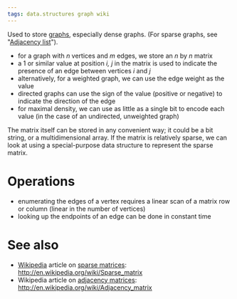 ```yaml
---
tags: data.structures graph wiki
---
```


Used to store [graphs](/wiki/graphs), especially dense graphs. (For sparse graphs, see "[Adjacency list](/wiki/Adjacency_list)").

-   for a graph with *n* vertices and *m* edges, we store an *n* by *n* matrix
-   a 1 or similar value at position *i, j* in the matrix is used to indicate the presence of an edge between vertices *i* and *j*
-   alternatively, for a weighted graph, we can use the edge weight as the value
-   directed graphs can use the sign of the value (positive or negative) to indicate the direction of the edge
-   for maximal density, we can use as little as a single bit to encode each value (in the case of an undirected, unweighted graph)

The matrix itself can be stored in any convenient way; it could be a bit string, or a multidimensional array. If the matrix is relatively sparse, we can look at using a special-purpose data structure to represent the sparse matrix.

# Operations

-   enumerating the edges of a vertex requires a linear scan of a matrix row or column (linear in the number of vertices)
-   looking up the endpoints of an edge can be done in constant time

# See also

-   [Wikipedia](/wiki/Wikipedia) article on [sparse matrices](/wiki/sparse_matrices): <http://en.wikipedia.org/wiki/Sparse_matrix>
-   Wikipedia article on [adjacency matrices](/wiki/adjacency_matrices): <http://en.wikipedia.org/wiki/Adjacency_matrix>
